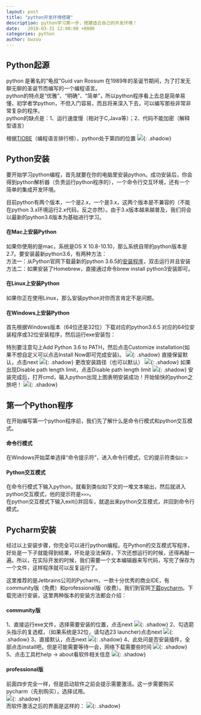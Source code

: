 ```yaml
---
layout: post
title: "python开发环境搭建"
description: python学习第一步，搭建适合自己的开发环境！
date:   2018-03-31 12:00:00 +0800
categories: python
author: bwzou
---
```

## Python起源
python 是著名的“龟叔”Guid van Rossum 在1989年的圣诞节期间，为了打发无聊无聊的圣诞节而编写的一个编程语言。<br>
python的特点是“优雅”、“明确”、“简单”，所以python程序看上去总是简单易懂，初学者学python，不但入门容易，而且将来深入下去，可以编写那些非常非常复杂的程序。<br>
python的缺点是：1、运行速度慢（相对于C,Java等）；2、代码不能加密（解释型语言）

根据[TIOBE](https://hellogithub.com/tiobe/?url=/category/Python%20%E9%A1%B9%E7%9B%AE/)（编程语言排行榜），python处于第四的位置
![]({{site.baseurl}}/images/20180331_TIOBE.png){: .shadow}


## Python安装
要开始学习python编程，首先就要在你的电脑里安装python。成功安装后，你会得到python解析器（负责运行python程序的），一个命令行交互环境，还有一个简单的集成开发环境。

目前python有两个版本，一个是2.x，一个是3.x，这两个版本是不兼容的（不能在python 3.x环境运行2.x代码，反之亦然）。由于3.x版本越来越普及，我们将会以最新的python3.6版本为基础进行学习。

#### 在Mac上安装Python
如果你使用的是mac，系统是OS X 10.8-10.10，那么系统自带的python版本是2.7。要安装最新python3.6，有两种方法：<br>
方法一：从Python官网下载最新的python 3.6.5的[安装程序](https://www.python.org/ftp/python/3.6.5/python-3.6.5-macosx10.6.pkg)，双击运行并且安装<br>
方法二：如果安装了Homebrew，直接通过命令brew install python3安装即可。

#### 在Linux上安装Python
如果你正在使用Linux，那么安装python对你而言肯定不是问题。

#### 在Windows上安装Python
首先根据Windows版本（64位还是32位）下载对应的python3.6.5 对应的64位安装程序或32位安装程序，然后运行exe安装包：

特別要注意勾上Add Python 3.6 to PATH，然后点击Customize installation(如果不想自定义可以点击Install Now即可完成安装)。
![]({{site.baseurl}}/images/20180331_py_install_setup.png){: .shadow}
直接保留默认，点击next
![]({{site.baseurl}}/images/20180331_py_install_setup2.png){: .shadow}
更改安装路径（也可以默认）
![]({{site.baseurl}}/images/20180331_py_install_setup3.png){: .shadow}
如果出现Disable path length limit，点击Disable path length limit
![]({{site.baseurl}}/images/20180331_py_install_setup4.png){: .shadow}
安装完成后，打开cmd，输入python出现上图表明安装成功！开始愉快的python之旅吧！
![]({{site.baseurl}}/images/20180331_py_install_setup5.png){: .shadow}


## 第一个Python程序
在开始编写第一个python程序前，我们先了解什么是命令行模式和python交互模式。

#### 命令行模式
在Windows开始菜单选择“命令提示符”，进入命令行模式，它的提示符类似c:\>

#### Python交互模式
在命令行模式下输入python，就看到类似如下文的一堆文本输出，然后就进入python交互模式，他的提示符是`>>>`。<br>
在python交互模式下输入exit()并回车，就退出来python交互模式，并回到命令行模式。


## Pycharm安装
经过以上安装步骤，你完全可以进行python编程。在Python的交互模式写程序，好处是一下子就能得到结果，坏处是没法保存，下次还想运行的时候，还得再敲一遍。所以，在实际开发的时候，我们需要一个文本编辑器来写代码，写完了保存为一个文件，这样程序就可以反复运行了。

这里推荐的是Jetbrains公司的Pycharm，一款十分优秀的商业IDE，有community版（免费）和professional版（收费）。我们到官网[下载pycharm](https://www.jetbrains.com/pycharm/download/#section=windows)。下载完进行安装，这里两种版本的安装方法都会介绍：
#### community版
1、直接运行exe文件，选择需要安装的位置，点击next
![]({{site.baseurl}}/images/20180331_pycharm_setup.png){: .shadow}
2、勾选箭头指示的复选框，（如果系统是32位，请勾选23 launcher)点击next
![]({{site.baseurl}}/images/20180331_pycharm_setup2.png){: .shadow}
3、直接默认，点击next
![]({{site.baseurl}}/images/20180331_pycharm_setup3.png){: .shadow}
4、此处问是否安装插件，全部点击install吧，但是可能需要等待一会，网络下载需要些时间
![]({{site.baseurl}}/images/20180331_pycharm_setup4.png){: .shadow}
5、点击工具栏help -> about看软件相关信息
![]({{site.baseurl}}/images/20180331_pycharm_setup5.png){: .shadow}

#### professional版
前面四步完全一样，但是启动软件之前会提示需要激活。这一步需要购买pycharm（先别购买），选择试用。<br>
![]({{site.baseurl}}/images/20180331_pycharm_setup7.png){: .shadow}<br>
而软件激活之后的界面是这样的：
![]({{site.baseurl}}/images/20180331_pycharm_setup6.png){: .shadow}

<style>.shadow{
    box-shadow: 2px 2px 5px #aaa;
    border-radius: 0;
    margin-top: 1em;
    margin-bottom: 1em;
}</style>